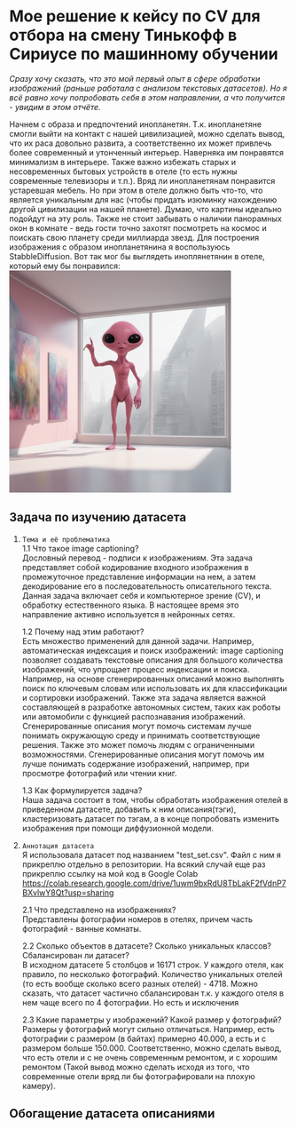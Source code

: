 # Мое решение к кейсу по CV для отбора на смену Тинькофф в Сириусе по машинному обучении

_Сразу хочу сказать, что это мой первый опыт в сфере обработки изображений (раньше работала с анализом текстовых датасетов). Но я всё равно хочу попробовать себя в этом направлении, а что получится - увидим в этом отчёте._

Начнем с образа и предпочтений инопланетян. Т.к. инопланетяне смогли выйти на контакт с нашей цивилизацией, можно сделать вывод, что их раса довольно развита, а соответственно их может привлечь более современный и утонченный интерьер. Наверняка им понравятся минимализм в интерьере. Также важно избежать старых и несовременных бытовых устройств в отеле (то есть нужны современные телевизоры и т.п.). Вряд ли инопланетянам понравится устаревшая мебель. Но при этом в отеле должно быть что-то, что является уникальным для нас (чтобы придать изюминку нахождению другой цивилизации на нашей планете). Думаю, что картины идеально подойдут на эту роль. Также не стоит забывать о наличии панорамных окон в комнате - ведь гости точно захотят посмотреть на космос и поискать свою планету среди миллиарда звезд. Для построения изображения с образом инопланетянина я воспользуюсь StabbleDiffusion. Вот так мог бы выглядеть иноплянетянин в отеле, который ему бы понравился:
<img src="https://github.com/dar-vi/sirius_ml/blob/main/114632_A%20pink%20alien%20stands%20in%20a%20white%20room%20with%20a%20minimal_xl-1024-v1-0.png" width="400" height="400" alt="">

## Задача по изучению датасета 
1. `Тема и её проблематика`  
   1.1 Что такое image captioning?  
   Дословный перевод - подписи к изображениям. Эта задача представляет собой кодирование входного изображения в промежуточное представление информации на нем, а затем декодирование его в последовательность описательного текста. Данная задача включает себя и компьютерное зрение (CV), и обработку естественного языка. В настоящее время это направление активно используется в нейронных сетях.
   
   1.2 Почему над этим работают?  
   Есть множество применений для данной задачи. Например, автоматическая индексация и поиск изображений: image captioning позволяет создавать текстовые описания для большого количества изображений, что упрощает процесс индексации и поиска. Например, на основе сгенерированных описаний можно выполнять поиск по ключевым словам или использовать их для классификации и сортировки изображений. Также эта задача является важной составляющей в разработке автономных систем, таких как роботы или автомобили с функцией распознавания изображений. Сгенерированные описания могут помочь системам лучше понимать окружающую среду и принимать соответствующие решения. Также это может помочь людям с ограниченными возможностями. Сгенерированные описания могут помочь им лучше понимать содержание изображений, например, при просмотре фотографий или чтении книг.
   
   1.3 Как формулируется задача?  
    Наша задача состоит в том, чтобы обработать изображения отелей в приведенном датасете, добавить к ним описания(тэги), кластеризовать датасет по тэгам, а в конце попробовать изменить изображения при помощи диффузионной модели.
   
3. `Аннотация датасета`   
   Я использовала датасет под названием "test_set.csv". Файл с ним я прикреплю отдельно в репозитории. На всякий случай еще раз прикреплю ссылку на мой код в Google Colab https://colab.research.google.com/drive/1uwm9bxRdU8TbLakF2fVdnP7BXvlwY8Qt?usp=sharing  
   
   2.1 Что представлено на изображениях?  
   Представлены фотографии номеров в отелях, причем часть фотографий - ванные комнаты.
   
   2.2 Сколько объектов в датасете? Сколько уникальных классов? Сбалансирован ли датасет?  
   В исходном датасете 5 столбцов и 16171 строк. У каждого отеля, как правило, по несколько фотографий. Количество уникальных отелей (то есть вообще сколько всего разных отелей) - 4718. Можно сказать, что датасет частично сбалансирован т.к. у каждого отеля в нем чаще всего по 4 фотографии. Но есть и исключения
   
   2.3 Какие параметры у изображений? Какой размер у фотографий?  
   Размеры у фотографий могут сильно отличаться. Например, есть фотографии с размером (в байтах) примерно 40.000, а есть и с размером больше 150.000. Соответственно, можно сделать вывод, что есть отели и с не очень современным ремонтом, и с хорошим ремонтом (Такой вывод можно сделать исходя из того, что современные отели вряд ли бы фотографировали на плохую камеру).

## Обогащение датасета описаниями

